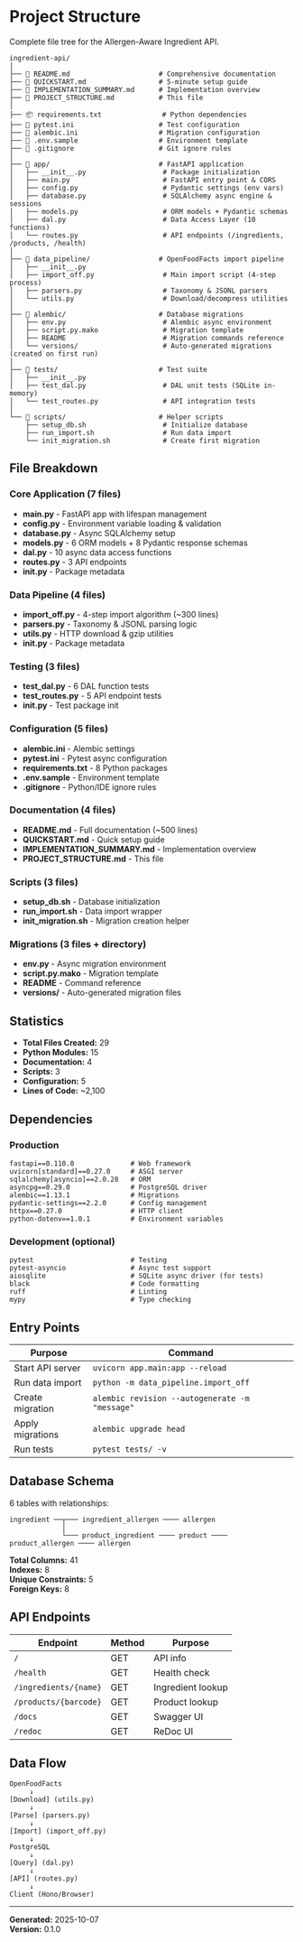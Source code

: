 # Project Structure

Complete file tree for the Allergen-Aware Ingredient API.

```
ingredient-api/
│
├── 📄 README.md                      # Comprehensive documentation
├── 📄 QUICKSTART.md                  # 5-minute setup guide
├── 📄 IMPLEMENTATION_SUMMARY.md      # Implementation overview
├── 📄 PROJECT_STRUCTURE.md           # This file
│
├── 📦 requirements.txt               # Python dependencies
├── 🔧 pytest.ini                     # Test configuration
├── 🔧 alembic.ini                    # Migration configuration
├── 📄 .env.sample                    # Environment template
├── 📄 .gitignore                     # Git ignore rules
│
├── 📁 app/                           # FastAPI application
│   ├── __init__.py                   # Package initialization
│   ├── main.py                       # FastAPI entry point & CORS
│   ├── config.py                     # Pydantic settings (env vars)
│   ├── database.py                   # SQLAlchemy async engine & sessions
│   ├── models.py                     # ORM models + Pydantic schemas
│   ├── dal.py                        # Data Access Layer (10 functions)
│   └── routes.py                     # API endpoints (/ingredients, /products, /health)
│
├── 📁 data_pipeline/                 # OpenFoodFacts import pipeline
│   ├── __init__.py
│   ├── import_off.py                 # Main import script (4-step process)
│   ├── parsers.py                    # Taxonomy & JSONL parsers
│   └── utils.py                      # Download/decompress utilities
│
├── 📁 alembic/                       # Database migrations
│   ├── env.py                        # Alembic async environment
│   ├── script.py.mako                # Migration template
│   ├── README                        # Migration commands reference
│   └── versions/                     # Auto-generated migrations (created on first run)
│
├── 📁 tests/                         # Test suite
│   ├── __init__.py
│   ├── test_dal.py                   # DAL unit tests (SQLite in-memory)
│   └── test_routes.py                # API integration tests
│
└── 📁 scripts/                       # Helper scripts
    ├── setup_db.sh                   # Initialize database
    ├── run_import.sh                 # Run data import
    └── init_migration.sh             # Create first migration

```

## File Breakdown

### Core Application (7 files)
- **main.py** - FastAPI app with lifespan management
- **config.py** - Environment variable loading & validation
- **database.py** - Async SQLAlchemy setup
- **models.py** - 6 ORM models + 8 Pydantic response schemas
- **dal.py** - 10 async data access functions
- **routes.py** - 3 API endpoints
- **__init__.py** - Package metadata

### Data Pipeline (4 files)
- **import_off.py** - 4-step import algorithm (~300 lines)
- **parsers.py** - Taxonomy & JSONL parsing logic
- **utils.py** - HTTP download & gzip utilities
- **__init__.py** - Package metadata

### Testing (3 files)
- **test_dal.py** - 6 DAL function tests
- **test_routes.py** - 5 API endpoint tests
- **__init__.py** - Test package init

### Configuration (5 files)
- **alembic.ini** - Alembic settings
- **pytest.ini** - Pytest async configuration
- **requirements.txt** - 8 Python packages
- **.env.sample** - Environment template
- **.gitignore** - Python/IDE ignore rules

### Documentation (4 files)
- **README.md** - Full documentation (~500 lines)
- **QUICKSTART.md** - Quick setup guide
- **IMPLEMENTATION_SUMMARY.md** - Implementation overview
- **PROJECT_STRUCTURE.md** - This file

### Scripts (3 files)
- **setup_db.sh** - Database initialization
- **run_import.sh** - Data import wrapper
- **init_migration.sh** - Migration creation helper

### Migrations (3 files + directory)
- **env.py** - Async migration environment
- **script.py.mako** - Migration template
- **README** - Command reference
- **versions/** - Auto-generated migration files

## Statistics

- **Total Files Created:** 29
- **Python Modules:** 15
- **Documentation:** 4
- **Scripts:** 3
- **Configuration:** 5
- **Lines of Code:** ~2,100

## Dependencies

### Production
```
fastapi==0.110.0              # Web framework
uvicorn[standard]==0.27.0     # ASGI server
sqlalchemy[asyncio]==2.0.28   # ORM
asyncpg==0.29.0               # PostgreSQL driver
alembic==1.13.1               # Migrations
pydantic-settings==2.2.0      # Config management
httpx==0.27.0                 # HTTP client
python-dotenv==1.0.1          # Environment variables
```

### Development (optional)
```
pytest                        # Testing
pytest-asyncio                # Async test support
aiosqlite                     # SQLite async driver (for tests)
black                         # Code formatting
ruff                          # Linting
mypy                          # Type checking
```

## Entry Points

| Purpose | Command |
|---------|---------|
| Start API server | `uvicorn app.main:app --reload` |
| Run data import | `python -m data_pipeline.import_off` |
| Create migration | `alembic revision --autogenerate -m "message"` |
| Apply migrations | `alembic upgrade head` |
| Run tests | `pytest tests/ -v` |

## Database Schema

6 tables with relationships:

```
ingredient ──┬─── ingredient_allergen ──── allergen
             │
             └─── product_ingredient ──── product ──── product_allergen ──── allergen
```

**Total Columns:** 41  
**Indexes:** 8  
**Unique Constraints:** 5  
**Foreign Keys:** 8

## API Endpoints

| Endpoint | Method | Purpose |
|----------|--------|---------|
| `/` | GET | API info |
| `/health` | GET | Health check |
| `/ingredients/{name}` | GET | Ingredient lookup |
| `/products/{barcode}` | GET | Product lookup |
| `/docs` | GET | Swagger UI |
| `/redoc` | GET | ReDoc UI |

## Data Flow

```
OpenFoodFacts
     ↓
[Download] (utils.py)
     ↓
[Parse] (parsers.py)
     ↓
[Import] (import_off.py)
     ↓
PostgreSQL
     ↓
[Query] (dal.py)
     ↓
[API] (routes.py)
     ↓
Client (Hono/Browser)
```

---

**Generated:** 2025-10-07  
**Version:** 0.1.0

